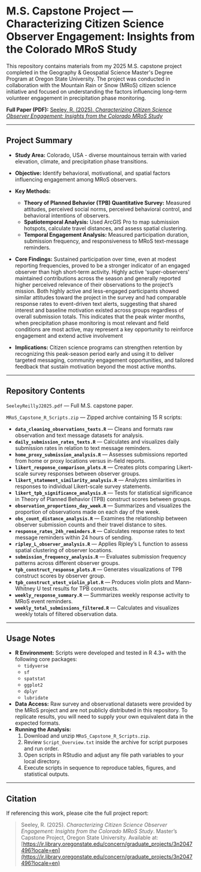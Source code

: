 # M.S. Capstone Project — Characterizing Citizen Science Observer Engagement: Insights from the Colorado MRoS Study

This repository contains materials from my 2025 M.S. capstone project completed in the Geography & Geospatial Science Master's Degree Program at Oregon State University. The project was conducted in collaboration with the Mountain Rain or Snow (MRoS) citizen science initiative and focused on understanding the factors influencing long-term volunteer engagement in precipitation phase monitoring.

**Full Paper (PDF):** [Seeley, R. (2025). *Characterizing Citizen Science Observer Engagement: Insights from the Colorado MRoS Study*](./SeeleyReillyJ2025.pdf)  

------------------------------------------------------------------------------------------------------------------------------------------------------------------------------

## Project Summary
- **Study Area:** Colorado, USA - diverse mountainous terrain with varied elevation, climate, and precipitation phase transitions.
- **Objective:** Identify behavioral, motivational, and spatial factors influencing engagement among MRoS observers.
- **Key Methods:**
  - **Theory of Planned Behavior (TPB) Quantitative Survey:** Measured attitudes, perceived social norms, perceived behavioral control, and behavioral intentions of observers.
  - **Spatiotemporal Analysis:** Used ArcGIS Pro to map submission hotspots, calculate travel distances, and assess spatial clustering.
  - **Temporal Engagement Analysis:** Measured participation duration, submission frequency, and responsiveness to MRoS text-message reminders.
- **Core Findings:** Sustained participation over time, even at modest reporting frequencies, proved to be a stronger indicator of an engaged observer than high short-term activity. Highly active 'super-observers' maintained contributions across the season and generally reported higher perceived relevance of their observations to the project’s mission. Both highly active and less-engaged participants showed similar attitudes toward the project in the survey and had comparable response rates to event-driven text alerts, suggesting that shared interest and baseline motivation existed across groups regardless of overall submission totals. This indicates that the peak winter months, when precipitation phase monitoring is most relevant and field conditions are most active, may represent a key opportunity to reinforce engagement and extend active involvement

- **Implications:** Citizen science programs can strengthen retention by recognizing this peak-season period early and using it to deliver targeted messaging, community engagement opportunities, and tailored feedback that sustain motivation beyond the most active months.
  
------------------------------------------------------------------------------------------------------------------------------------------------------------------------------

## Repository Contents
`SeeleyReillyJ2025.pdf` — Full M.S. capstone paper.

`MRoS_Capstone_R_Scripts.zip` — Zipped archive containing 15 R scripts:
- **`data_cleaning_observations_texts.R`** — Cleans and formats raw observation and text message datasets for analysis.  
- **`daily_submission_rates_texts.R`** — Calculates and visualizes daily submission rates in relation to text message reminders.  
- **`home_proxy_submission_analysis.R`** — Assesses submissions reported from home or proxy locations versus in-field reports.  
- **`likert_response_comparison_plots.R`** — Creates plots comparing Likert-scale survey responses between observer groups.  
- **`likert_statement_similarity_analysis.R`** — Analyzes similarities in responses to individual Likert-scale survey statements.  
- **`likert_tpb_significance_analysis.R`** — Tests for statistical significance in Theory of Planned Behavior (TPB) construct scores between groups.  
- **`observation_proportions_day_week.R`** — Summarizes and visualizes the proportion of observations made on each day of the week.  
- **`obs_count_distance_analysis.R`** — Examines the relationship between observer submission counts and their travel distance to sites.  
- **`response_rates_24h_reminders.R`** — Calculates response rates to text message reminders within 24 hours of sending.  
- **`ripley_L_observer_analysis.R`** — Applies Ripley’s L function to assess spatial clustering of observer locations.  
- **`submission_frequency_analysis.R`** — Evaluates submission frequency patterns across different observer groups.  
- **`tpb_construct_response_plots.R`** — Generates visualizations of TPB construct scores by observer group.  
- **`tpb_construct_utest_violin_plot.R`** — Produces violin plots and Mann-Whitney U test results for TPB constructs.  
- **`weekly_response_summary.R`** — Summarizes weekly response activity to MRoS event reminders.  
- **`weekly_total_submissions_filtered.R`** — Calculates and visualizes weekly totals of filtered observation data.  

------------------------------------------------------------------------------------------------------------------------------------------------------------------------------

## Usage Notes
- **R Environment:** Scripts were developed and tested in R 4.3+ with the following core packages:
  - `tidyverse`
  - `sf`
  - `spatstat`
  - `ggplot2`
  - `dplyr`
  - `lubridate`
- **Data Access:** Raw survey and observational datasets were provided by the MRoS project and are not publicly distributed in this repository. To replicate results, you will need to supply your own equivalent data in the expected formats.
- **Running the Analysis:**
  1. Download and unzip `MRoS_Capstone_R_Scripts.zip`.
  2. Review `Script_Overview.txt` inside the archive for script purposes and run order.
  3. Open scripts in RStudio and adjust any file path variables to your local directory.
  4. Execute scripts in sequence to reproduce tables, figures, and statistical outputs.

------------------------------------------------------------------------------------------------------------------------------------------------------------------------------

## Citation
If referencing this work, please cite the full project report:

> Seeley, R. (2025). *Characterizing Citizen Science Observer Engagement: Insights from the Colorado MRoS Study*. Master’s Capstone Project, Oregon State University. Available at: [https://ir.library.oregonstate.edu/concern/graduate_projects/3n2047496?locale=en](https://ir.library.oregonstate.edu/concern/graduate_projects/3n2047496?locale=en)
